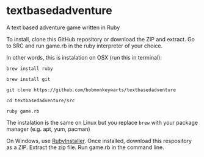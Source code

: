 # textbasedadventure
A text based adventure game written in Ruby

To install, clone this GitHub repository or download the ZIP and extract. Go to SRC and run game.rb in the ruby interpreter of your choice.

In other words, this is instalation on OSX (run this in terminal):

`brew install ruby`

`brew install git`

`git clone https://github.com/bobmonkeywarts/textbasedadventure`

`cd textbasedadventure/src`

`ruby game.rb`

The instalation is the same on Linux but you replace `brew` with your package manager (e.g. apt, yum, pacman)

On Windows, use [RubyInstaller](https://www.ruby-lang.org/en/documentation/installation/#rubyinstaller). Once installed, download this respository as a ZIP. Extract the zip file. Run game.rb in the command line.
